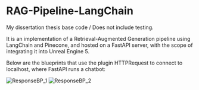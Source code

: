 # RAG-Pipeline-LangChain
My dissertation thesis base code / Does not include testing. 

It is an implementation of a Retrieval-Augmented Generation pipeline using LangChain and Pinecone, and hosted on a FastAPI server, with the scope of integrating it into Unreal Engine 5.

Below are the blueprints that use the plugin HTTPRequest to connect to localhost, where FastAPI runs a chatbot:

![ResponseBP_1](https://github.com/ApostuAlexandru/RAG-Pipeline-LangChain/assets/18242948/e8b7ee32-6253-4933-83c1-d549d765381d)
![ResponseBP_2](https://github.com/ApostuAlexandru/RAG-Pipeline-LangChain/assets/18242948/d9681a69-c0a9-4fca-af62-1b14d517724d)
